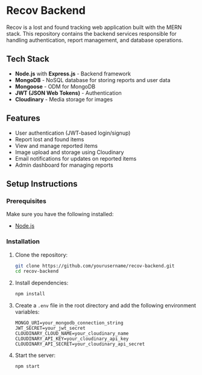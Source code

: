 # Recov Backend

Recov is a lost and found tracking web application built with the MERN stack. This repository contains the backend services responsible for handling authentication, report management, and database operations.

## Tech Stack

- **Node.js** with **Express.js** - Backend framework
- **MongoDB** - NoSQL database for storing reports and user data
- **Mongoose** - ODM for MongoDB
- **JWT (JSON Web Tokens)** - Authentication
- **Cloudinary** - Media storage for images

##  Features

- User authentication (JWT-based login/signup)
- Report lost and found items
- View and manage reported items
- Image upload and storage using Cloudinary
- Email notifications for updates on reported items
- Admin dashboard for managing reports

##  Setup Instructions

### Prerequisites
Make sure you have the following installed:
- [Node.js](https://nodejs.org/)

### Installation

1. Clone the repository:
   ```sh
   git clone https://github.com/yourusername/recov-backend.git
   cd recov-backend
   ```

2. Install dependencies:
   ```sh
   npm install
   ```

3. Create a `.env` file in the root directory and add the following environment variables:
   ```env
   MONGO_URI=your_mongodb_connection_string
   JWT_SECRET=your_jwt_secret
   CLOUDINARY_CLOUD_NAME=your_cloudinary_name
   CLOUDINARY_API_KEY=your_cloudinary_api_key
   CLOUDINARY_API_SECRET=your_cloudinary_api_secret
   ```

4. Start the server:
   ```sh
   npm start
   ```



